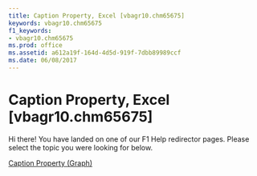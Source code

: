```yaml
---
title: Caption Property, Excel [vbagr10.chm65675]
keywords: vbagr10.chm65675
f1_keywords:
- vbagr10.chm65675
ms.prod: office
ms.assetid: a612a19f-164d-4d5d-919f-7dbb89989ccf
ms.date: 06/08/2017
---
```



# Caption Property, Excel [vbagr10.chm65675]

Hi there! You have landed on one of our F1 Help redirector pages. Please select the topic you were looking for below.

[Caption Property (Graph)](http://msdn.microsoft.com/library/37d9afab-873c-c026-fb76-33987aa103b8%28Office.15%29.aspx)

